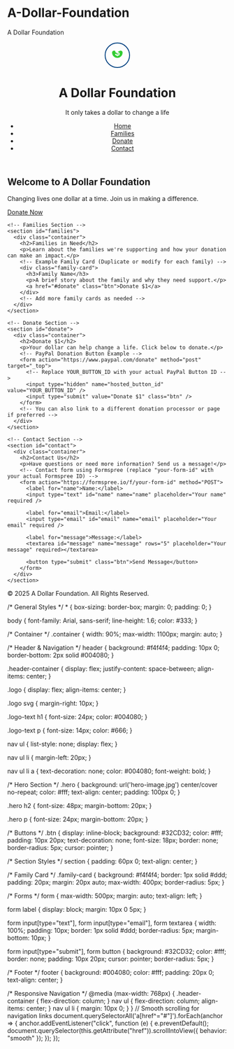 # A-Dollar-Foundation
A Dollar Foundation
<!DOCTYPE html>
<html lang="en">
<head>
  <meta charset="UTF-8" />
  <meta name="viewport" content="width=device-width, initial-scale=1.0" />
  <title>A Dollar Foundation - It only takes a dollar to change a life</title>
  <link rel="stylesheet" href="style.css" />
</head>
<body>
  <header>
    <div class="container header-container">
      <div class="logo">
        <!-- Logo SVG -->
        <svg width="60" height="60" xmlns="http://www.w3.org/2000/svg">
          <circle cx="30" cy="30" r="28" stroke="#004080" stroke-width="2" fill="none" />
          <path d="M30 24
                   C26 18, 18 18, 18 24
                   A12 12 0 0 0 30 36
                   A12 12 0 0 0 42 24
                   C42 18, 34 18, 30 24 Z" fill="#32CD32"/>
          <text x="30" y="31" text-anchor="middle" fill="white" font-family="Arial" font-size="20" font-weight="bold">$</text>
        </svg>
        <div class="logo-text">
          <h1>A Dollar Foundation</h1>
          <p>It only takes a dollar to change a life</p>
        </div>
      </div>
      <nav>
        <ul>
          <li><a href="#home">Home</a></li>
          <li><a href="#families">Families</a></li>
          <li><a href="#donate">Donate</a></li>
          <li><a href="#contact">Contact</a></li>
        </ul>
      </nav>
    </div>
  </header>

  <main>
    <!-- Home / Hero Section -->
    <section id="home" class="hero">
      <div class="container">
        <h2>Welcome to A Dollar Foundation</h2>
        <p>Changing lives one dollar at a time. Join us in making a difference.</p>
        <a href="#donate" class="btn">Donate Now</a>
      </div>
    </section>

    <!-- Families Section -->
    <section id="families">
      <div class="container">
        <h2>Families in Need</h2>
        <p>Learn about the families we're supporting and how your donation can make an impact.</p>
        <!-- Example Family Card (Duplicate or modify for each family) -->
        <div class="family-card">
          <h3>Family Name</h3>
          <p>A brief story about the family and why they need support.</p>
          <a href="#donate" class="btn">Donate $1</a>
        </div>
        <!-- Add more family cards as needed -->
      </div>
    </section>

    <!-- Donate Section -->
    <section id="donate">
      <div class="container">
        <h2>Donate $1</h2>
        <p>Your dollar can help change a life. Click below to donate.</p>
        <!-- PayPal Donation Button Example -->
        <form action="https://www.paypal.com/donate" method="post" target="_top">
          <!-- Replace YOUR_BUTTON_ID with your actual PayPal Button ID -->
          <input type="hidden" name="hosted_button_id" value="YOUR_BUTTON_ID" />
          <input type="submit" value="Donate $1" class="btn" />
        </form>
        <!-- You can also link to a different donation processor or page if preferred -->
      </div>
    </section>

    <!-- Contact Section -->
    <section id="contact">
      <div class="container">
        <h2>Contact Us</h2>
        <p>Have questions or need more information? Send us a message!</p>
        <!-- Contact form using Formspree (replace "your-form-id" with your actual Formspree ID) -->
        <form action="https://formspree.io/f/your-form-id" method="POST">
          <label for="name">Name:</label>
          <input type="text" id="name" name="name" placeholder="Your name" required />

          <label for="email">Email:</label>
          <input type="email" id="email" name="email" placeholder="Your email" required />

          <label for="message">Message:</label>
          <textarea id="message" name="message" rows="5" placeholder="Your message" required></textarea>

          <button type="submit" class="btn">Send Message</button>
        </form>
      </div>
    </section>
  </main>

  <footer>
    <div class="container">
      <p>&copy; 2025 A Dollar Foundation. All Rights Reserved.</p>
    </div>
  </footer>

  <script src="script.js"></script>
</body>
</html>
/* General Styles */
* {
  box-sizing: border-box;
  margin: 0;
  padding: 0;
}

body {
  font-family: Arial, sans-serif;
  line-height: 1.6;
  color: #333;
}

/* Container */
.container {
  width: 90%;
  max-width: 1100px;
  margin: auto;
}

/* Header & Navigation */
header {
  background: #f4f4f4;
  padding: 10px 0;
  border-bottom: 2px solid #004080;
}

.header-container {
  display: flex;
  justify-content: space-between;
  align-items: center;
}

.logo {
  display: flex;
  align-items: center;
}

.logo svg {
  margin-right: 10px;
}

.logo-text h1 {
  font-size: 24px;
  color: #004080;
}

.logo-text p {
  font-size: 14px;
  color: #666;
}

nav ul {
  list-style: none;
  display: flex;
}

nav ul li {
  margin-left: 20px;
}

nav ul li a {
  text-decoration: none;
  color: #004080;
  font-weight: bold;
}

/* Hero Section */
.hero {
  background: url('hero-image.jpg') center/cover no-repeat;
  color: #fff;
  text-align: center;
  padding: 100px 0;
}

.hero h2 {
  font-size: 48px;
  margin-bottom: 20px;
}

.hero p {
  font-size: 24px;
  margin-bottom: 20px;
}

/* Buttons */
.btn {
  display: inline-block;
  background: #32CD32;
  color: #fff;
  padding: 10px 20px;
  text-decoration: none;
  font-size: 18px;
  border: none;
  border-radius: 5px;
  cursor: pointer;
}

/* Section Styles */
section {
  padding: 60px 0;
  text-align: center;
}

/* Family Card */
.family-card {
  background: #f4f4f4;
  border: 1px solid #ddd;
  padding: 20px;
  margin: 20px auto;
  max-width: 400px;
  border-radius: 5px;
}

/* Forms */
form {
  max-width: 500px;
  margin: auto;
  text-align: left;
}

form label {
  display: block;
  margin: 10px 0 5px;
}

form input[type="text"],
form input[type="email"],
form textarea {
  width: 100%;
  padding: 10px;
  border: 1px solid #ddd;
  border-radius: 5px;
  margin-bottom: 10px;
}

form input[type="submit"],
form button {
  background: #32CD32;
  color: #fff;
  border: none;
  padding: 10px 20px;
  cursor: pointer;
  border-radius: 5px;
}

/* Footer */
footer {
  background: #004080;
  color: #fff;
  padding: 20px 0;
  text-align: center;
}

/* Responsive Navigation */
@media (max-width: 768px) {
  .header-container {
    flex-direction: column;
  }
  nav ul {
    flex-direction: column;
    align-items: center;
  }
  nav ul li {
    margin: 10px 0;
  }
}
// Smooth scrolling for navigation links
document.querySelectorAll('a[href^="#"]').forEach(anchor => {
  anchor.addEventListener("click", function (e) {
    e.preventDefault();
    document.querySelector(this.getAttribute("href")).scrollIntoView({
      behavior: "smooth"
    });
  });
});
